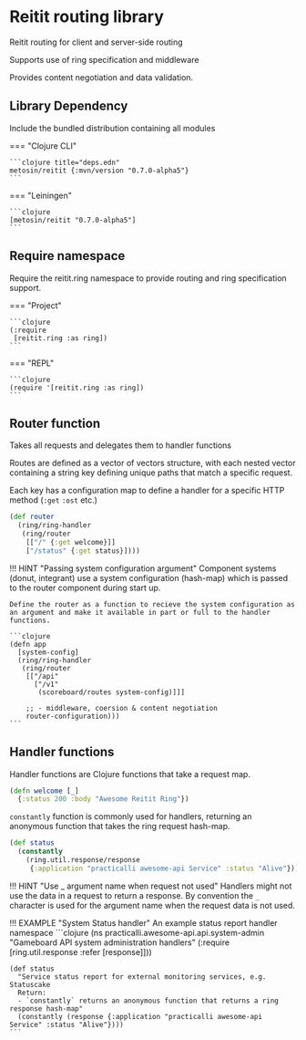 # Reitit routing library

Reitit routing for client and server-side routing

Supports use of ring specification and middleware

Provides content negotiation and data validation.


## Library Dependency

Include the bundled distribution containing all modules

=== "Clojure CLI"

    ```clojure title="deps.edn"
    metosin/reitit {:mvn/version "0.7.0-alpha5"}
    ```

=== "Leiningen"

    ```clojure
    [metosin/reitit "0.7.0-alpha5"]
    ```


## Require namespace

Require the reitit.ring namespace to provide routing and ring specification support.

=== "Project"

    ```clojure
    (:require 
     [reitit.ring :as ring])
    ```

=== "REPL"

    ```clojure
    (require '[reitit.ring :as ring])
    ```

## Router function

Takes all requests and delegates them to handler functions

Routes are defined as a vector of vectors structure, with each nested vector containing a string key defining unique paths that match a specific request.

Each key has a configuration map to define a handler for a specific HTTP method (`:get` `:ost` etc.)

```clojure
(def router
  (ring/ring-handler
   (ring/router
    [["/" {:get welcome}]]
    ["/status" {:get status}])))
```

!!! HINT "Passing system configuration argument"
    Component systems (donut, integrant) use a system configuration (hash-map) which is passed to the router component during start up.

    Define the router as a function to recieve the system configuration as an argument and make it available in part or full to the handler functions.

    ```clojure
    (defn app
      [system-config]
      (ring/ring-handler
       (ring/router
        [["/api"
          ["/v1"
           (scoreboard/routes system-config)]]]

        ;; - middleware, coersion & content negotiation
        router-configuration)))
    ```


## Handler functions

Handler functions are Clojure functions that take a request map.


```clojure
(defn welcome [_]
  {:status 200 :body "Awesome Reitit Ring"})
```

`constantly` function is commonly used for handlers, returning an anonymous function that takes the ring request hash-map.

```clojure
(def status
  (constantly 
    (ring.util.response/response 
     {:application "practicalli awesome-api Service" :status "Alive"})))
```


!!! HINT "Use _ argument name when request not used"
    Handlers might not use the data in a request to return a response.  By convention the `_` character is used for the argument name when the request data is not used.


!!! EXAMPLE "System Status handler"
    An example status report handler namespace
    ```clojure
    (ns practicalli.awesome-api.api.system-admin
      "Gameboard API system administration handlers"
      (:require [ring.util.response :refer [response]]))

    (def status
      "Service status report for external monitoring services, e.g. Statuscake
      Return:
      - `constantly` returns an anonymous function that returns a ring response hash-map"
      (constantly (response {:application "practicalli awesome-api Service" :status "Alive"})))
    ```

